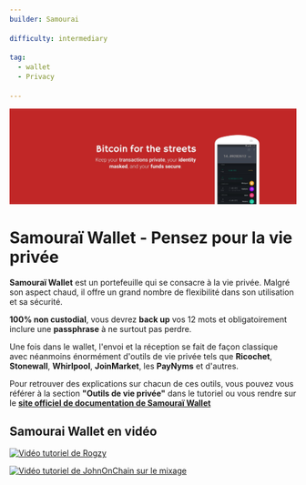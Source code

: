```yaml
---
builder: Samourai

difficulty: intermediary

tag: 
  - wallet
  - Privacy 

---
```


![Samourai Wallet](assets\0.jpeg)
# Samouraï Wallet - Pensez pour la vie privée 

**Samouraï Wallet** est un portefeuille qui se consacre à la vie privée. Malgré son aspect chaud, il offre un grand nombre de flexibilité dans son utilisation et sa sécurité.

**100% non custodial**, vous devrez **back up** vos 12 mots et obligatoirement inclure une **passphrase** à ne surtout pas perdre.

Une fois dans le wallet, l'envoi et la réception se fait de façon classique avec néanmoins énormément d'outils de vie privée tels que **Ricochet**, **Stonewall**, **Whirlpool**, **JoinMarket**, les **PayNyms** et d'autres.

Pour retrouver des explications sur chacun de ces outils, vous pouvez vous référer à la section **"Outils de vie privée"** dans le tutoriel ou vous rendre sur le [**site officiel de documentation de Samouraï Wallet**](https://docs.samourai.io/)


## Samourai Wallet en vidéo

[![Vidéo tutoriel de Rogzy](https://www.youtube.com/watch?v=qVRMAAjNN1w)](https://www.youtube.com/watch?v=qVRMAAjNN1w)

[![Vidéo tutoriel de JohnOnChain sur le mixage](https://www.youtube.com/watch?v=kS6iC_ovarQ&t=1s)](https://www.youtube.com/watch?v=kS6iC_ovarQ&t=1s)

